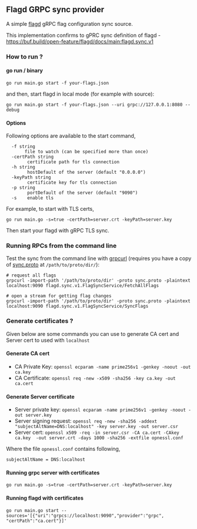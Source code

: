 ## Flagd GRPC sync provider

A simple [flagd](https://github.com/open-feature/flagd) gRPC flag configuration sync source.

This implementation confirms to gPRC sync definition of flagd - https://buf.build/open-feature/flagd/docs/main:flagd.sync.v1

### How to run ?

#### go run / binary

```shell
go run main.go start -f your-flags.json
```

and then, start flagd in local mode (for example with source):

```shell
go run main.go start -f your-flags.json --uri grpc://127.0.0.1:8080 --debug
```

#### Options

Following options are available to the start command,

```text
  -f string
       file to watch (can be specified more than once)
  -certPath string
        certificate path for tls connection
  -h string
        hostDefault of the server (default "0.0.0.0")
  -keyPath string
        certificate key for tls connection
  -p string
        portDefault of the server (default "9090")
  -s    enable tls
```

For example, to start with TLS certs,

```shell
go run main.go -s=true -certPath=server.crt -keyPath=server.key
```

Then start your flagd with gRPC TLS sync.

### Running RPCs from the command line

Test the sync from the command line with [grpcurl](https://github.com/fullstorydev/grpcurl) (requires you have a copy of [sync.proto](https://raw.githubusercontent.com/open-feature/schemas/main/protobuf/sync/v1/sync_service.proto) at `/path/to/proto/dir/`):

```shell
# request all flags
grpcurl -import-path '/path/to/proto/dir' -proto sync.proto -plaintext localhost:9090 flagd.sync.v1.FlagSyncService/FetchAllFlags
```

```shell
# open a stream for getting flag changes
grpcurl -import-path '/path/to/proto/dir' -proto sync.proto -plaintext localhost:9090 flagd.sync.v1.FlagSyncService/SyncFlags
```

### Generate certificates ? 

Given below are some commands you can use to generate CA cert and Server cert to used with `localhost`

#### Generate CA cert

- CA Private Key: `openssl ecparam -name prime256v1 -genkey -noout -out ca.key`
- CA Certificate: `openssl req -new -x509 -sha256 -key ca.key -out ca.cert`

#### Generate Server certificate

- Server private key:  `openssl ecparam -name prime256v1 -genkey -noout -out server.key`
- Server signing request:  `openssl req -new -sha256 -addext "subjectAltName=DNS:localhost" -key server.key -out server.csr`
- Server cert:  `openssl x509 -req -in server.csr -CA ca.cert -CAkey ca.key  -out server.crt -days 1000 -sha256 -extfile opnessl.conf`

Where the file `opnessl.conf` contains following,

`subjectAltName = DNS:localhost`

#### Running grpc server with certificates

`go run main.go -s=true -certPath=server.crt -keyPath=server.key`

#### Running flagd with certificates

`go run main.go start --sources='[{"uri":"grpcs://localhost:9090","provider":"grpc", "certPath":"ca.cert"}]'`